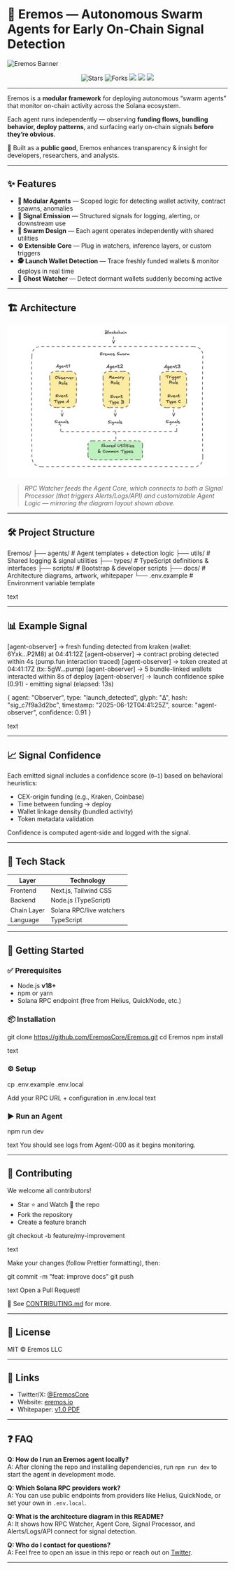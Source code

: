 # 🌌 Eremos — Autonomous Swarm Agents for Early On-Chain Signal Detection

![Eremos Banner](docs/banner2.png)

<p align="center">
  <img src="https://img.shields.io/github/stars/EremosCore/Eremos?style=for-the-badge" alt="Stars"/>
  <img src="https://img.shields.io/github/forks/EremosCore/Eremos?style=for-the-badge" alt="Forks"/>
  <img src="https://img.shields.io/badge/TypeScript-3178C6?style=for-the-badge&logo=typescript&logoColor=white"/>
  <img src="https://img.shields.io/badge/Solana-9945FF?style=for-the-badge&logo=solana&logoColor=white"/>
  <img src="https://img.shields.io/badge/License-MIT-green?style=for-the-badge"/>
</p>

---

Eremos is a **modular framework** for deploying autonomous “swarm agents” that monitor on-chain activity across the Solana ecosystem.

Each agent runs independently — observing **funding flows, bundling behavior, deploy patterns**, and surfacing early on-chain signals **before they’re obvious**.

💛 Built as a **public good**, Eremos enhances transparency & insight for developers, researchers, and analysts.

---

## ✨ Features

- **🧩 Modular Agents** — Scoped logic for detecting wallet activity, contract spawns, anomalies
- **📡 Signal Emission** — Structured signals for logging, alerting, or downstream use
- **🦾 Swarm Design** — Each agent operates independently with shared utilities
- **⚙️ Extensible Core** — Plug in watchers, inference layers, or custom triggers
- **🕵️ Launch Wallet Detection** — Trace freshly funded wallets & monitor deploys in real time
- **👻 Ghost Watcher** — Detect dormant wallets suddenly becoming active

---

## 🏗️ Architecture

![Architecture Diagram](docs/architecture.png)

> *RPC Watcher feeds the Agent Core, which connects to both a Signal Processor (that triggers Alerts/Logs/API) and customizable Agent Logic — mirroring the diagram layout shown above.*

---

## 🛠 Project Structure

Eremos/
├── agents/ # Agent templates + detection logic
├── utils/ # Shared logging & signal utilities
├── types/ # TypeScript definitions & interfaces
├── scripts/ # Bootstrap & developer scripts
├── docs/ # Architecture diagrams, artwork, whitepaper
└── .env.example # Environment variable template

text

---

## 📊 Example Signal

[agent-observer] → fresh funding detected from kraken (wallet: 6Yxk...P2M8) at 04:41:12Z
[agent-observer] → contract probing detected within 4s (pump.fun interaction traced)
[agent-observer] → token created at 04:41:17Z (tx: 5gW...pump)
[agent-observer] → 5 bundle-linked wallets interacted within 8s of deploy
[agent-observer] → launch confidence spike (0.91) - emitting signal (elapsed: 13s)

{
agent: "Observer",
type: "launch_detected",
glyph: "Δ",
hash: "sig_c7f9a3d2bc",
timestamp: "2025-06-12T04:41:25Z",
source: "agent-observer",
confidence: 0.91
}

text

---

## 📈 Signal Confidence

Each emitted signal includes a confidence score (`0–1`) based on behavioral heuristics:

- CEX-origin funding (e.g., Kraken, Coinbase)
- Time between funding → deploy
- Wallet linkage density (bundled activity)
- Token metadata validation

Confidence is computed agent-side and logged with the signal.

---

## 🧰 Tech Stack

| Layer         | Technology                |
|---------------|--------------------------|
| Frontend      | Next.js, Tailwind CSS    |
| Backend       | Node.js (TypeScript)     |
| Chain Layer   | Solana RPC/live watchers |
| Language      | TypeScript               |

---

## 🚀 Getting Started

### ✅ Prerequisites

- Node.js **v18+**
- npm or yarn
- Solana RPC endpoint (free from Helius, QuickNode, etc.)

### 📦 Installation

git clone https://github.com/EremosCore/Eremos.git
cd Eremos
npm install

text

### ⚙️ Setup

cp .env.example .env.local

Add your RPC URL + configuration in .env.local
text

### ▶️ Run an Agent

npm run dev

text
You should see logs from Agent-000 as it begins monitoring.

---

## 🤝 Contributing

We welcome all contributors!

- Star ⭐ and Watch 👀 the repo
- Fork the repository
- Create a feature branch

git checkout -b feature/my-improvement

text

Make your changes (follow Prettier formatting), then:

git commit -m "feat: improve docs"
git push

text
Open a Pull Request!

📌 See [CONTRIBUTING.md](CONTRIBUTING.md) for more.

---

## 📜 License

MIT © Eremos LLC

---

## 🔗 Links

- Twitter/X: [@EremosCore](https://x.com/EremosCore)
- Website: [eremos.io](https://www.eremos.io)
- Whitepaper: [v1.0 PDF](docs/whitepaper.pdf)

---

## ❓ FAQ

**Q: How do I run an Eremos agent locally?**  
A: After cloning the repo and installing dependencies, run `npm run dev` to start the agent in development mode.

**Q: Which Solana RPC providers work?**  
A: You can use public endpoints from providers like Helius, QuickNode, or set your own in `.env.local`.

**Q: What is the architecture diagram in this README?**  
A: It shows how RPC Watcher, Agent Core, Signal Processor, and Alerts/Logs/API connect for signal detection.

**Q: Who do I contact for questions?**  
A: Feel free to open an issue in this repo or reach out on [Twitter](https://x.com/EremosCore).

---
